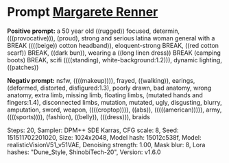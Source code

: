 # Prompt [Margarete Renner](https://www.bauernkrieg-bw.de/uffrur-ausstellung/ki-im-museum)

**Positive prompt:** a 50 year old ((rugged)) focused, determin, (((provocative))), (proud), strong and serious latina woman general with a BREAK ((((beige)) cotton headband)), eloquent-strong BREAK, ((red cotton scarf)) BREAK, ((dark bun)), wearing a ((long linen dress)) BREAK (camping boots) BREAK, scifi ((((standing), white-background:1.2))), dynamic lighting, ((patches))

**Negativ prompt:** nsfw, ((((makeup)))), frayed, ((walking)), earings, (deformed, distorted, disfigured:1.3), poorly drawn, bad anatomy, wrong anatomy, extra limb, missing limb, floating limbs, (mutated hands and fingers:1.4), disconnected limbs, mutation, mutated, ugly, disgusting, blurry, amputation, sword, weapon, ((((croptop)))), ((abs)), (((((american))))), army, ((((sports)))), (fashion), ((belly)), (((dress))), braids

Steps: 20, Sampler: DPM++ SDE Karras, CFG scale: 8, Seed: 151511702201020, Size: 1024x2048, Model hash: 15012c538f, Model: realisticVisionV51_v51VAE, Denoising strength: 1.00, Mask blur: 8, Lora hashes: "Dune_Style, ShinobiTech-20", Version: v1.6.0
